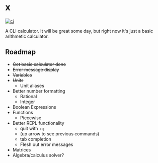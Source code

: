 # x
[![ci](https://github.com/jonathan-lemos/x/actions/workflows/ci.yaml/badge.svg)](https://github.com/jonathan-lemos/x/actions/workflows/ci.yaml)

A CLI calculator. It will be great some day, but right now it's just a basic arithmetic calculator.

## Roadmap
* ~~Get basic calculator done~~
* ~~Error message display~~
* ~~Variables~~
* ~~Units~~
    * Unit aliases
* Better number formatting
    * Rational
    * Integer
* Boolean Expressions
* Functions
    * Piecewise
* Better REPL functionality
    * quit with `:q`
    * (up arrow to see previous commands)
    * tab completion
    * Flesh out error messages
* Matrices
* Algebra/calculus solver?
